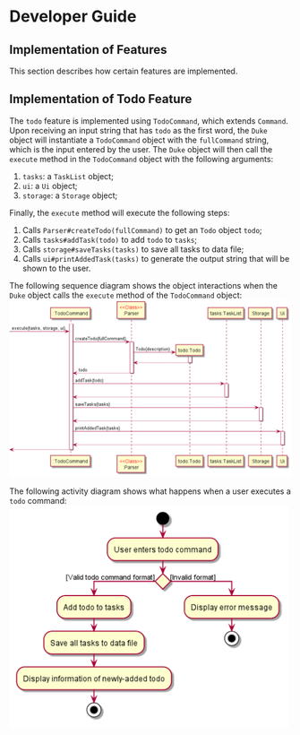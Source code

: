 # Developer Guide

## Implementation of Features
This section describes how certain features are implemented.

## Implementation of Todo Feature
The `todo` feature is implemented using `TodoCommand`, which extends `Command`.
Upon receiving an input string that has `todo` as the first word, the `Duke` object will instantiate a
`TodoCommand` object with the `fullCommand` string, which is the input entered by the user. The `Duke`
object will then call the `execute` method in the `TodoCommand` object with the following arguments:
1. `tasks`: a `TaskList` object;
2. `ui`: a `Ui` object;
3. `storage`: a `Storage` object;

Finally, the `execute` method will execute the following steps:
1. Calls `Parser#createTodo(fullCommand)` to get an `Todo` object `todo`;
2. Calls `tasks#addTask(todo)` to add `todo` to `tasks`;
3. Calls `storage#saveTasks(tasks)` to save all tasks to data file;
4. Calls `ui#printAddedTask(tasks)` to generate the output string that will be shown to the user.

The following sequence diagram shows the object interactions when the `Duke` object calls the `execute` method
of the `TodoCommand` object:
<br><img src="images/TodoSequenceDiagram.png" alt="AddExpenseSequenceDiagram" width="800"/><br>

The following activity diagram shows what happens when a user executes a `todo` command:
<br><img src="images/TodoActivityDiagram.png" alt="TodoActivityDiagram" width="500"/><br>
